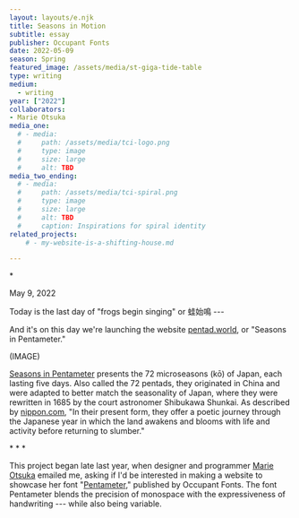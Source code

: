 ```yaml
---
layout: layouts/e.njk
title: Seasons in Motion
subtitle: essay
publisher: Occupant Fonts
date: 2022-05-09
season: Spring
featured_image: /assets/media/st-giga-tide-table
type: writing
medium:
  - writing
year: ["2022"]
collaborators:
- Marie Otsuka
media_one:
  # - media:
  #     path: /assets/media/tci-logo.png
  #     type: image
  #     size: large
  #     alt: TBD
media_two_ending:
  # - media:
  #     path: /assets/media/tci-spiral.png
  #     type: image
  #     size: large
  #     alt: TBD
  #     caption: Inspirations for spiral identity
related_projects:
    # - my-website-is-a-shifting-house.md

---
```


&ast;

May 9, 2022

Today is the last day of "frogs begin singing" or 蛙始鳴 ---

And it's on this day we're launching the website [pentad.world](https://pentad.world), or "Seasons in Pentameter."

(IMAGE)

[Seasons in Pentameter](https://pentad.world) presents the 72 microseasons (kō) of Japan, each lasting five days. Also called the 72 pentads, they originated in China and were adapted to better match the seasonality of Japan, where they were rewritten in 1685 by the court astronomer Shibukawa Shunkai. As described by [nippon.com](https://www.nippon.com/en/features/h00124/), "In their present form, they offer a poetic journey through the Japanese year in which the land awakens and blooms with life and activity before returning to slumber."

&ast; &ast; &ast;

This project began late last year, when designer and programmer [Marie Otsuka](http://motsuka.com) emailed me, asking if I'd be interested in making a website to showcase her font "[Pentameter](https://occupantfonts.com/fonts/pentameter/)," published by Occupant Fonts. The font Pentameter blends the precision of monospace with the expressiveness of handwriting --- while also being variable.